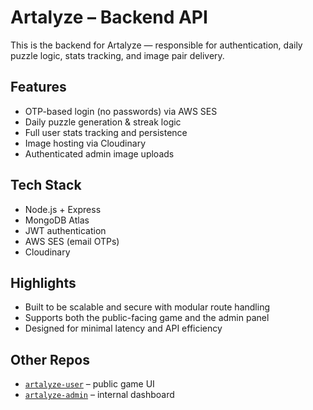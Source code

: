 # Artalyze – Backend API

This is the backend for Artalyze — responsible for authentication, daily puzzle logic, stats tracking, and image pair delivery.

## Features

- OTP-based login (no passwords) via AWS SES
- Daily puzzle generation & streak logic
- Full user stats tracking and persistence
- Image hosting via Cloudinary
- Authenticated admin image uploads

## Tech Stack

- Node.js + Express
- MongoDB Atlas
- JWT authentication
- AWS SES (email OTPs)
- Cloudinary

## Highlights

- Built to be scalable and secure with modular route handling
- Supports both the public-facing game and the admin panel
- Designed for minimal latency and API efficiency

## Other Repos

- [`artalyze-user`](https://github.com/TimVanC/artalyze-user) – public game UI
- [`artalyze-admin`](https://github.com/TimVanC/artalyze-admin) – internal dashboard 